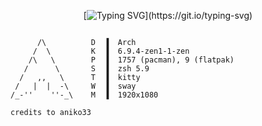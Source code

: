 <div align="center">
 
[![Typing SVG](https://readme-typing-svg.demolab.com?font=JetBrains+Mono&size=30&duration=4000&pause=200&color=880808&center=true&random=false&width=435&lines=This+is+Pl4sma;Learning+Csharp;Learning+Final+Python;maldev;)](https://git.io/typing-svg)

</div>

```

      /\          D  ▐  Arch 
     /  \         K  ▐  6.9.4-zen1-1-zen 
    /\   \        P  ▐  1757 (pacman), 9 (flatpak) 
   /      \       S  ▐  zsh 5.9 
  /   ,,   \      T  ▐  kitty 
 /   |  |  -\     W  ▐  sway 
/_-''    ''-_\    M  ▐  1920x1080 
```
```
credits to aniko33
```
